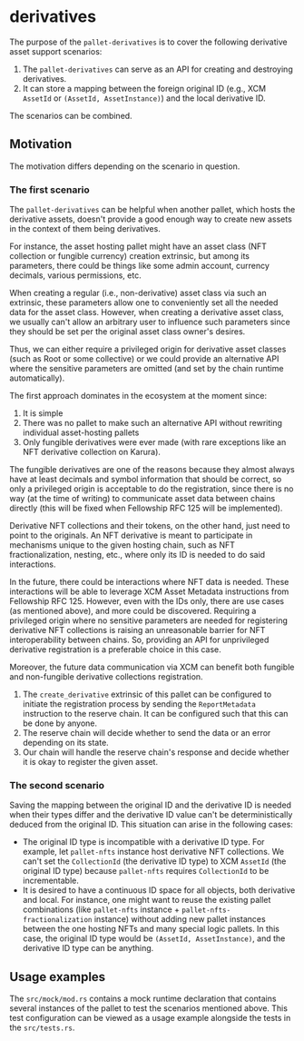 # derivatives

The purpose of the `pallet-derivatives` is to cover the following derivative asset support
scenarios:

  1. The `pallet-derivatives` can serve as an API for creating and destroying derivatives.
  2. It can store a mapping between the foreign original ID (e.g., XCM `AssetId` or `(AssetId, AssetInstance)`)
  and the local derivative ID.

The scenarios can be combined.

## Motivation

The motivation differs depending on the scenario in question.

### The first scenario

The `pallet-derivatives` can be helpful when another pallet, which hosts the derivative assets,
doesn't provide a good enough way to create new assets in the context of them being derivatives.

For instance, the asset hosting pallet might have an asset class (NFT collection or fungible currency) creation extrinsic,
but among its parameters, there could be things like some admin account, currency decimals, various permissions, etc.

When creating a regular (i.e., non-derivative) asset class via such an extrinsic,
these parameters allow one to conveniently set all the needed data for the asset class.
However, when creating a derivative asset class, we usually can't allow an arbitrary user to
influence such parameters since they should be set per the original asset class owner's desires.

Thus, we can either require a privileged origin for derivative asset classes (such as Root or some collective)
or we could provide an alternative API where the sensitive parameters are omitted (and set by the chain runtime automatically).

The first approach dominates in the ecosystem at the moment since:
  1. It is simple
  2. There was no pallet to make such an alternative API without rewriting individual
     asset-hosting pallets
  3. Only fungible derivatives were ever made (with rare exceptions like an NFT derivative
     collection on Karura).

The fungible derivatives are one of the reasons because they almost always have at least
decimals and symbol information that should be correct, so only a privileged origin is
acceptable to do the registration, since there is no way (at the time of writing) to communicate
asset data between chains directly (this will be fixed when Fellowship RFC 125 will be implemented).

Derivative NFT collections and their tokens, on the other hand, just need to point to the
originals. An NFT derivative is meant to participate in mechanisms unique to the given hosting
chain, such as NFT fractionalization, nesting, etc., where only its ID is needed to do said interactions.

In the future, there could be interactions where NFT data is needed. These interactions will be
able to leverage XCM Asset Metadata instructions from Fellowship RFC 125.
However, even with the IDs only, there are use cases (as mentioned above), and more could be discovered.
Requiring a privileged origin where no sensitive parameters are needed for registering derivative NFT collections
is raising an unreasonable barrier for NFT interoperability between chains.
So, providing an API for unprivileged derivative registration is a preferable choice in this case.

Moreover, the future data communication via XCM can benefit both fungible and non-fungible
derivative collections registration.
  1. The `create_derivative` extrinsic of this pallet can be configured to initiate the
     registration process
  by sending the `ReportMetadata` instruction to the reserve chain. It can be configured such that
  this can be done by anyone.
  2. The reserve chain will decide whether to send the data or an error depending on its state.
  3. Our chain will handle the reserve chain's response and decide whether it is okay to register
     the given asset.

### The second scenario

Saving the mapping between the original ID and the derivative ID is needed when their types
differ and the derivative ID value can't be deterministically deduced from the original ID.
This situation can arise in the following cases:
  * The original ID type is incompatible with a derivative ID type.
  For example, let `pallet-nfts` instance host derivative NFT collections. We can't set the
  `CollectionId` (the derivative ID type) to XCM `AssetId` (the original ID type)
  because `pallet-nfts` requires `CollectionId` to be incrementable.
  * It is desired to have a continuous ID space for all objects, both derivative and local.
  For instance, one might want to reuse the existing pallet combinations (like `pallet-nfts`
  instance + `pallet-nfts-fractionalization` instance) without adding new pallet instances between
  the one hosting NFTs and many special logic pallets. In this case, the original ID type would be
  `(AssetId, AssetInstance)`, and the derivative ID type can be anything.

## Usage examples

The `src/mock/mod.rs` contains a mock runtime declaration that contains several instances of the pallet
to test the scenarios mentioned above.
This test configuration can be viewed as a usage example alongside the tests in the `src/tests.rs`.
